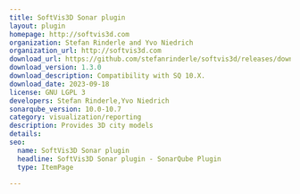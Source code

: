 ```yaml
---
title: SoftVis3D Sonar plugin
layout: plugin
homepage: http://softvis3d.com
organization: Stefan Rinderle and Yvo Niedrich
organization_url: http://softvis3d.com
download_url: https://github.com/stefanrinderle/softvis3d/releases/download/softvis3d-1.3.0/sonar-softvis3d-plugin-1.3.0.jar
download_version: 1.3.0
download_description: Compatibility with SQ 10.X.
download_date: 2023-09-18
license: GNU LGPL 3
developers: Stefan Rinderle,Yvo Niedrich
sonarqube_version: 10.0-10.7
category: visualization/reporting
description: Provides 3D city models
details: 
seo:
  name: SoftVis3D Sonar plugin
  headline: SoftVis3D Sonar plugin - SonarQube Plugin
  type: ItemPage

---
```

